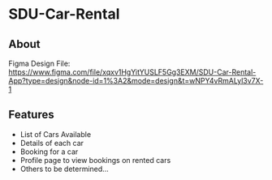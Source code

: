 # SDU-Car-Rental

## About
Figma Design File: https://www.figma.com/file/xqxv1HgYitYUSLF5Gg3EXM/SDU-Car-Rental-App?type=design&node-id=1%3A2&mode=design&t=wNPY4vRmALyl3v7X-1

## Features
- List of Cars Available
- Details of each car
- Booking for a car
- Profile page to view bookings on rented cars
- Others to be determined...

